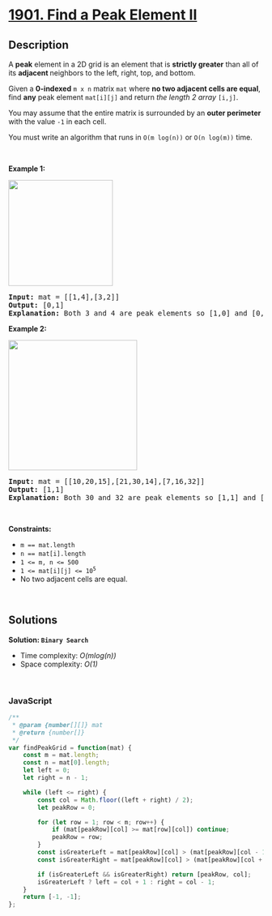 # [1901. Find a Peak Element II](https://leetcode.com/problems/find-a-peak-element-ii)

## Description

<div class="elfjS" data-track-load="description_content"><p>A <strong>peak</strong> element in a 2D grid is an element that is <strong>strictly greater</strong> than all of its <strong>adjacent </strong>neighbors to the left, right, top, and bottom.</p>

<p>Given a <strong>0-indexed</strong> <code>m x n</code> matrix <code>mat</code> where <strong>no two adjacent cells are equal</strong>, find <strong>any</strong> peak element <code>mat[i][j]</code> and return <em>the length 2 array </em><code>[i,j]</code>.</p>

<p>You may assume that the entire matrix is surrounded by an <strong>outer perimeter</strong> with the value <code>-1</code> in each cell.</p>

<p>You must write an algorithm that runs in <code>O(m log(n))</code> or <code>O(n log(m))</code> time.</p>

<p>&nbsp;</p>
<p><strong class="example">Example 1:</strong></p>

<p><img alt="" src="https://assets.leetcode.com/uploads/2021/06/08/1.png" style="width: 206px; height: 209px;"></p>

<pre><strong>Input:</strong> mat = [[1,4],[3,2]]
<strong>Output:</strong> [0,1]
<strong>Explanation:</strong>&nbsp;Both 3 and 4 are peak elements so [1,0] and [0,1] are both acceptable answers.
</pre>

<p><strong class="example">Example 2:</strong></p>

<p><strong><img alt="" src="https://assets.leetcode.com/uploads/2021/06/07/3.png" style="width: 254px; height: 257px;"></strong></p>

<pre><strong>Input:</strong> mat = [[10,20,15],[21,30,14],[7,16,32]]
<strong>Output:</strong> [1,1]
<strong>Explanation:</strong>&nbsp;Both 30 and 32 are peak elements so [1,1] and [2,2] are both acceptable answers.
</pre>

<p>&nbsp;</p>
<p><strong>Constraints:</strong></p>

<ul>
	<li><code>m == mat.length</code></li>
	<li><code>n == mat[i].length</code></li>
	<li><code>1 &lt;= m, n &lt;= 500</code></li>
	<li><code>1 &lt;= mat[i][j] &lt;= 10<sup>5</sup></code></li>
	<li>No two adjacent cells are equal.</li>
</ul>
</div>

<p>&nbsp;</p>

## Solutions

**Solution: `Binary Search`**
- Time complexity: <em>O(mlog(n))</em>
- Space complexity: <em>O(1)</em>

<p>&nbsp;</p>

### **JavaScript**

```js
/**
 * @param {number[][]} mat
 * @return {number[]}
 */
var findPeakGrid = function(mat) {
    const m = mat.length;
    const n = mat[0].length;
    let left = 0;
    let right = n - 1;

    while (left <= right) {
        const col = Math.floor((left + right) / 2);
        let peakRow = 0;

        for (let row = 1; row < m; row++) {
            if (mat[peakRow][col] >= mat[row][col]) continue;
            peakRow = row;
        }
        const isGreaterLeft = mat[peakRow][col] > (mat[peakRow][col - 1] ?? -1);
        const isGreaterRight = mat[peakRow][col] > (mat[peakRow][col + 1] ?? -1);

        if (isGreaterLeft && isGreaterRight) return [peakRow, col];
        isGreaterLeft ? left = col + 1 : right = col - 1;
    }
    return [-1, -1];
};
```
